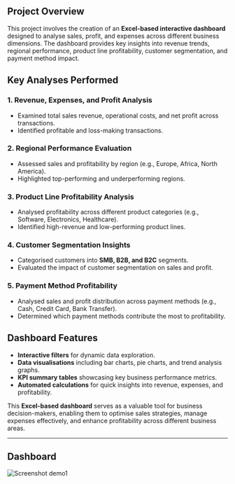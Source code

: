 ## Project Overview

This project involves the creation of an **Excel-based interactive dashboard** designed to analyse sales, profit, and expenses across different business dimensions. The dashboard provides key insights into revenue trends, regional performance, product line profitability, customer segmentation, and payment method impact.

## Key Analyses Performed

### 1. Revenue, Expenses, and Profit Analysis  
- Examined total sales revenue, operational costs, and net profit across transactions.  
- Identified profitable and loss-making transactions.  

### 2. Regional Performance Evaluation  
- Assessed sales and profitability by region (e.g., Europe, Africa, North America).  
- Highlighted top-performing and underperforming regions.  

### 3. Product Line Profitability Analysis  
- Analysed profitability across different product categories (e.g., Software, Electronics, Healthcare).  
- Identified high-revenue and low-performing product lines.  

### 4. Customer Segmentation Insights  
- Categorised customers into **SMB, B2B, and B2C** segments.  
- Evaluated the impact of customer segmentation on sales and profit.  

### 5. Payment Method Profitability  
- Analysed sales and profit distribution across payment methods (e.g., Cash, Credit Card, Bank Transfer).  
- Determined which payment methods contribute the most to profitability.  


## Dashboard Features  
- **Interactive filters** for dynamic data exploration.  
- **Data visualisations** including bar charts, pie charts, and trend analysis graphs.  
- **KPI summary tables** showcasing key business performance metrics.  
- **Automated calculations** for quick insights into revenue, expenses, and profitability.  

This **Excel-based dashboard** serves as a valuable tool for business decision-makers, enabling them to optimise sales strategies, manage expenses effectively, and enhance profitability across different business areas.




---

## Dashboard

![Screenshot demo1](https://github.com/Mutiu123/Excel-Based-Sales-and-Profit-Analysis-Dashboard-for-Business-Optimisation/tree/main/demo)

